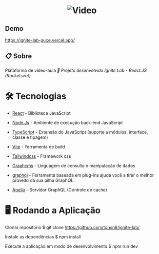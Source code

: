<h1 align="center">
  <img alt="Video" src="event_platform.gif" />
</h1>

<h2>Demo</h2>

https://ignite-lab-puce.vercel.app/

<h2>
📋 Sobre
</h2>
<p> 
  <span> Plataforma de vídeo-aula</span>
  <i>🚀 Projeto desenvolvido Ignite Lab - React.JS (Rocketseat).</i>
</p>


# 🛠 Tecnologias
* <a href="https://pt-br.reactjs.org/">React</a> - Biblioteca JavaScript

* <a href="https://nodejs.org/en/">Node.Js</a> - Ambiente de execução back-end JavaScript

* <a href="https://www.typescriptlang.org/">TypeScript</a> - Extensão do JavaScript (suporte a módulos, interface, classe e tipagem)

*  <a href="https://vitejs.dev/">Vite</a> - Ferramenta de build

* <a href="https://tailwindcss.com/docs/installation">Tailwindcss</a> - Framework css

*  <a href="https://app.graphcms.com/">Graphcms</a> - Linguagem de consulta e manipulação de dados

* <a href="https://www.graphql-code-generator.com/docs/guides/react">graphql</a> - Ferramenta baseada em plug-ins ajuda você a tirar o melhor proveito da sua pilha GraphQL.

* <a href="https://www.apollographql.com/docs/react/">Apollo</a> - Servidor GraphQL (Controle de cache)

# 🖥️ Rodando a Aplicação

Clonar repositório
$ git clone https://github.com/tonsn9/ignite-lab/

Instale as dependências
$ npm install

Execute a aplicação em modo de desenvolvimento
$ npm run dev


